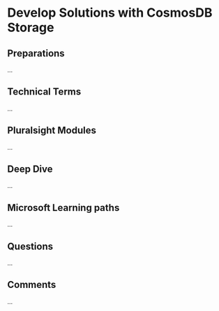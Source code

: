 # Develop Solutions with CosmosDB Storage

## Preparations
...

## Technical Terms
...

## Pluralsight Modules
...

## Deep Dive
...

## Microsoft Learning paths
...

## Questions
...

## Comments
...